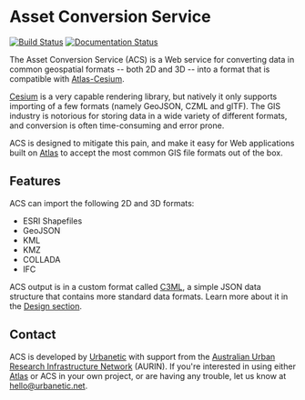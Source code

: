 # Asset Conversion Service

[![Build Status](https://travis-ci.org/urbanetic/aurin-acs.svg)](https://travis-ci.org/urbanetic/aurin-acs)
[![Documentation Status](https://readthedocs.org/projects/aurin-acs/badge/?version=latest)](https://readthedocs.org/projects/aurin-acs/?badge=latest)

The Asset Conversion Service (ACS) is a Web service for converting data in common geospatial formats
-- both 2D and 3D -- into a format that is compatible with [Atlas-Cesium][atlas-cesium].

[Cesium][cesium] is a very capable rendering library, but natively it only supports importing of a
few formats (namely GeoJSON, CZML and glTF). The GIS industry is notorious for storing data in a
wide variety of different formats, and conversion is often time-consuming and error prone.

ACS is designed to mitigate this pain, and make it easy for Web applications built on [Atlas][atlas]
to accept the most common GIS file formats out of the box.


## Features

ACS can import the following 2D and 3D formats:

* ESRI Shapefiles
* GeoJSON
* KML
* KMZ
* COLLADA
* IFC

ACS output is in a custom format called [C3ML](design.md#c3ml), a simple JSON data structure that
contains more standard data formats. Learn more about it in the [Design section](design.md#c3ml).


## Contact

ACS is developed by [Urbanetic][urbanetic] with support from the [Australian Urban Research
Infrastructure Network][aurin] (AURIN). If you're interested in using either [Atlas][atlas] or ACS
in your own project, or are having any trouble, let us know at [hello@urbanetic.net][mail].


[atlas]: http://atlasjs.org/
[cesium]: https://cesiumjs.org/
[atlas-cesium]: https://github.com/urbanetic/atlas-cesium
[urbanetic]: http://www.urbanetic.net/
[aurin]: http://aurin.org.au
[mail]: mailto:hello@urbanetic.net
